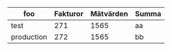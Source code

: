 foo | Fakturor | Mätvärden | Summa
--- | -------- | --------- | -----
test | 271 | 1565 | aa
production | 272 | 1565 | bb
